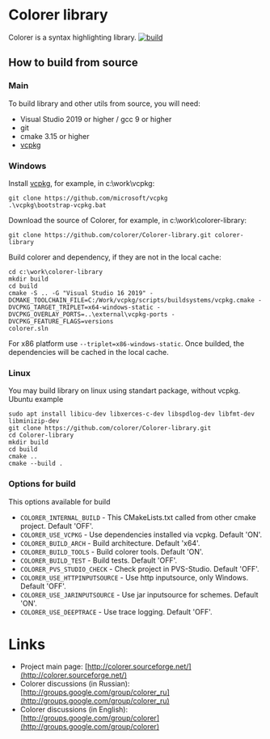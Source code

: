 # Colorer library
Colorer is a syntax highlighting library. 
[![build](https://github.com/colorer/Colorer-library/workflows/build/badge.svg)](https://github.com/colorer/Colorer-library/actions?query=workflow%3A%22build%22)
  
## How to build from source

### Main 
To build library and other utils from source, you will need:

  * Visual Studio 2019 or higher / gcc 9 or higher
  * git
  * cmake 3.15 or higher
  * [vcpkg](https://github.com/microsoft/vcpkg)

### Windows
Install [vcpkg](https://github.com/microsoft/vcpkg), for example, in c:\work\vcpkg:

    git clone https://github.com/microsoft/vcpkg
    .\vcpkg\bootstrap-vcpkg.bat

Download the source of Colorer, for example, in c:\work\colorer-library:

    git clone https://github.com/colorer/Colorer-library.git colorer-library

Build colorer and dependency, if they are not in the local cache:
    
    cd c:\work\colorer-library
    mkdir build
    cd build
    cmake -S .. -G "Visual Studio 16 2019" -DCMAKE_TOOLCHAIN_FILE=C:/Work/vcpkg/scripts/buildsystems/vcpkg.cmake -DVCPKG_TARGET_TRIPLET=x64-windows-static -DVCPKG_OVERLAY_PORTS=..\external\vcpkg-ports -DVCPKG_FEATURE_FLAGS=versions
    colorer.sln

For x86 platform use `--triplet=x86-windows-static`.
Once builded, the dependencies will be cached in the local cache.

### Linux
You may build library on linux using standart package, without vcpkg.
Ubuntu example

    sudo apt install libicu-dev libxerces-c-dev libspdlog-dev libfmt-dev libminizip-dev
    git clone https://github.com/colorer/Colorer-library.git
    cd Colorer-library
    mkdir build
    cd build
    cmake ..
    cmake --build .

### Options for build
This options available for build

  * `COLORER_INTERNAL_BUILD` - This CMakeLists.txt called from other cmake project. Default 'OFF'.
  * `COLORER_USE_VCPKG` - Use dependencies installed via vcpkg. Default 'ON'.
  * `COLORER_BUILD_ARCH` - Build architecture. Default 'x64'.
  * `COLORER_BUILD_TOOLS` - Build colorer tools. Default 'ON'.
  * `COLORER_BUILD_TEST` - Build tests. Default 'OFF'.
  * `COLORER_PVS_STUDIO_CHECK` - Check project in PVS-Studio. Default 'OFF'.
  * `COLORER_USE_HTTPINPUTSOURCE` - Use http inputsource, only Windows. Default 'OFF'. 
  * `COLORER_USE_JARINPUTSOURCE` - Use jar inputsource for schemes. Default 'ON'.
  * `COLORER_USE_DEEPTRACE` - Use trace logging. Default 'OFF'.

Links
========================

* Project main page: [http://colorer.sourceforge.net/](http://colorer.sourceforge.net/)
* Colorer discussions (in Russian): [http://groups.google.com/group/colorer_ru](http://groups.google.com/group/colorer_ru)
* Colorer discussions (in English): [http://groups.google.com/group/colorer](http://groups.google.com/group/colorer)

